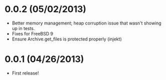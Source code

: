 # 0.0.2 (05/02/2013)
  * Better memory management; heap corruption issue that wasn't showing up in tests.
  * Fixes for FreeBSD 9
  * Ensure Archive.get_files is protected properly (injekt)
# 0.0.1 (04/26/2013)
  * First release!
